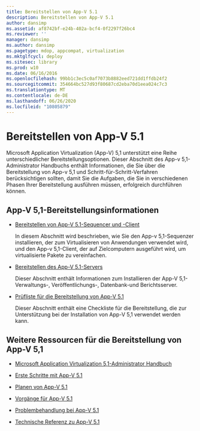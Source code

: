 ```yaml
---
title: Bereitstellen von App-V 5.1
description: Bereitstellen von App-V 5.1
author: dansimp
ms.assetid: af8742bf-e24b-402a-bcf4-0f2297f26bc4
ms.reviewer: ''
manager: dansimp
ms.author: dansimp
ms.pagetype: mdop, appcompat, virtualization
ms.mktglfcycl: deploy
ms.sitesec: library
ms.prod: w10
ms.date: 06/16/2016
ms.openlocfilehash: 99bb1c3ec5c0af7073b8882eed721dd1ffdb24f2
ms.sourcegitcommit: 354664bc527d93f80687cd2eba70d1eea024c7c3
ms.translationtype: MT
ms.contentlocale: de-DE
ms.lasthandoff: 06/26/2020
ms.locfileid: "10805879"
---
```

# Bereitstellen von App-V 5.1


Microsoft Application Virtualization (App-V) 5,1 unterstützt eine Reihe unterschiedlicher Bereitstellungsoptionen. Dieser Abschnitt des App-v 5,1-Administrator Handbuchs enthält Informationen, die Sie über die Bereitstellung von App-v 5,1 und Schritt-für-Schritt-Verfahren berücksichtigen sollten, damit Sie die Aufgaben, die Sie in verschiedenen Phasen Ihrer Bereitstellung ausführen müssen, erfolgreich durchführen können.

## <a href="" id="---------app-v-5-1-deployment-information"></a> App-V 5,1-Bereitstellungsinformationen


-   [Bereitstellen von App-V 5.1-Sequencer und -Client](deploying-the-app-v-51-sequencer-and-client.md)

    In diesem Abschnitt wird beschrieben, wie Sie den App-v 5,1-Sequenzer installieren, der zum Virtualisieren von Anwendungen verwendet wird, und den App-v 5,1-Client, der auf Zielcomputern ausgeführt wird, um virtualisierte Pakete zu vereinfachen.

-   [Bereitstellen des App-V 5.1-Servers](deploying-the-app-v-51-server.md)

    Dieser Abschnitt enthält Informationen zum Installieren der App-V 5,1-Verwaltungs-, Veröffentlichungs-, Datenbank-und Berichtsserver.

-   [Prüfliste für die Bereitstellung von App-V 5.1](app-v-51-deployment-checklist.md)

    Dieser Abschnitt enthält eine Checkliste für die Bereitstellung, die zur Unterstützung bei der Installation von App-V 5,1 verwendet werden kann.

## Weitere Ressourcen für die Bereitstellung von App-V 5,1


-   [Microsoft Application Virtualization 5,1-Administrator Handbuch](microsoft-application-virtualization-51-administrators-guide.md)

-   [Erste Schritte mit App-V 5.1](getting-started-with-app-v-51.md)

-   [Planen von App-V 5.1](planning-for-app-v-51.md)

-   [Vorgänge für App-V 5.1](operations-for-app-v-51.md)

-   [Problembehandlung bei App-V 5.1](troubleshooting-app-v-51.md)

-   [Technische Referenz zu App-V 5.1](technical-reference-for-app-v-51.md)






 

 





